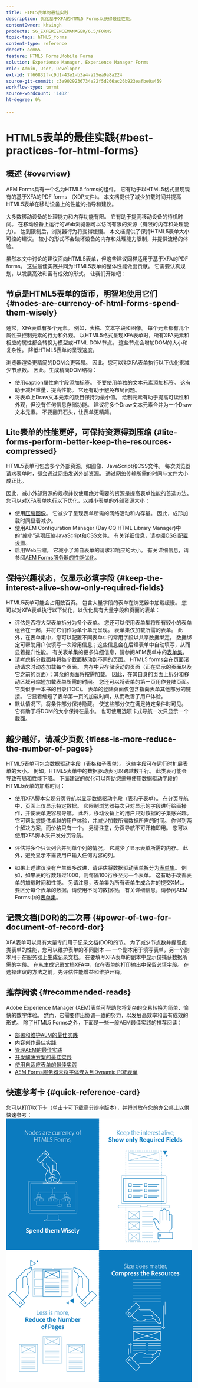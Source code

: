 ```yaml
---
title: HTML5表单的最佳实践
description: 优化基于XFA的HTML5 Forms以获得最佳性能。
contentOwner: khsingh
products: SG_EXPERIENCEMANAGER/6.5/FORMS
topic-tags: hTML5_forms
content-type: reference
docset: aem65
feature: HTML5 Forms,Mobile Forms
solution: Experience Manager, Experience Manager Forms
role: Admin, User, Developer
exl-id: 7f66832f-c9d1-43e1-b3a4-a25ea9a8a224
source-git-commit: c3e9029236734e22f5d266ac26b923eafbe0a459
workflow-type: tm+mt
source-wordcount: '1402'
ht-degree: 0%

---
```


# HTML5表单的最佳实践{#best-practices-for-html-forms}

## 概述 {#overview}

AEM Forms具有一个名为HTML5 forms的组件。 它有助于以HTML5格式呈现现有的基于XFA的PDF forms （XDP文件）。 本文档提供了减少加载时间并提高HTML5表单在移动设备上的性能的指导和建议。

大多数移动设备的处理能力和内存功能有限。 它有助于提高移动设备的待机时间。 在移动设备上运行的Web浏览器可以访问有限的资源（有限的内存和处理能力）。 达到限制后，浏览器行为将变得缓慢。 本文档提供了保持HTML5表单大小可控的建议。 较小的形式不会破坏设备的内存和处理能力限制，并提供流畅的体验。

虽然本文中讨论的建议面向HTML5表单，但这些建议同样适用于基于XFA的PDF forms。 这些最佳实践共同为HTML5表单的整体性能做出贡献。 它需要认真规划，以发展高效和富有成效的形式。 让我们开始吧：

## 节点是HTML5表单的货币，明智地使用它们 {#nodes-are-currency-of-html-forms-spend-them-wisely}

通常，XFA表单有多个元素。 例如，表格、文本字段和图像。 每个元素都有几个属性来控制元素的行为和外观。 以HTML5格式呈现XFA表单时，所有XFA元素和相应的属性都会转换为模型或HTML DOM节点。 这些节点会增加DOM的大小和复杂性。 降低HTML5表单的呈现速度。

浏览器渲染更精简的DOM会更容易。 因此，您可以对XFA表单执行以下优化来减少节点数。 因此，生成精简DOM结构：

* 使用caption属性向字段添加标签。 不要使用单独的文本元素添加标签。 这有助于减轻重量，提高性能。 它还有助于避免布局问题。
* 将表单上Draw文本元素的数目保持为最小值。 绘制元素有助于提高可读性和外观，但没有任何信息存储功能。 建议将多个Draw文本元素合并为一个Draw文本元素。 不要翻开石头，让表单更精简。

## Lite表单的性能更好，可保持资源得到压缩 {#lite-forms-perform-better-keep-the-resources-compressed}

HTML5表单可包含多个外部资源，如图像、JavaScript和CSS文件。 每次浏览器请求表单时，都会通过网络发送外部资源。 通过网络传输所需的时间与文件大小成正比。

因此，减小外部资源的规模并仅使用绝对需要的资源是提高表单性能的首选方法。 您可以对XFA表单执行以下优化，以减小表单的外部资源大小：

* 使用[压缩图像](/help/assets/best-practices-for-optimizing-the-quality-of-your-images.md)。 它减少了呈现表单所需的网络活动和内存量。 因此，成形加载时间显着减少。
* 使用AEM Configuration Manager (Day CQ HTML Library Manager)中的“缩小”选项压缩JavaScript和CSS文件。 有关详细信息，请参阅[OSGi配置设置](/help/sites-deploying/osgi-configuration-settings.md)。
* 启用Web压缩。 它减小了源自表单的请求和响应的大小。 有关详细信息，请参阅[AEM Forms服务器的性能优化](https://helpx.adobe.com/aem-forms/6-3/performance-tuning-aem-forms.html)。

## 保持兴趣状态，仅显示必填字段  {#keep-the-interest-alive-show-only-required-fields}

HTML5表单可能会占用数百页。 包含大量字段的表单在浏览器中加载缓慢。 您可以对XFA表单执行以下优化，以优化具有大量字段和页面的表单：

* 评估是否将大型表单拆分为多个表单。 您还可以使用表单集将所有较小的表单组合在一起，并将它们作为单个单元呈现。 表单集仅加载所需的表单。 此外，在表单集中，您可以配置不同表单中的常用字段以共享数据绑定。 数据绑定可帮助用户仅填写一次常用信息；这些信息会在后续表单中自动填写，从而显着提升性能。 有关表单集的更多详细信息，请参阅AEM表单中的[表单集](https://helpx.adobe.com/aem-forms/6-3/formset-in-aem-forms.html)。
* 请考虑拆分截面并将每个截面移动到不同的页面。 HTML5 forms会在页面滚动请求时动态加载每个页面。 内存中只存储滚动的页面（正在显示的页面以及它之前的页面）；其余的页面将按需加载。 因此，在其自身的页面上拆分和移动区域可缩短加载表单所需的时间。 您还可以将表单的第一页用作登陆页面。 它类似于一本书的目录(TOC)。 表单的登陆页面仅包含指向表单其他部分的链接。 它显着缩短了表单第一页的加载时间，从而改善了用户体验。
* 默认情况下，将条件部分保持隐藏。 使这些部分仅在满足特定条件时可见。 它有助于将DOM的大小保持在最小。 也可使用选项卡式导航一次只显示一个截面。

## 越少越好，请减少页数 {#less-is-more-reduce-the-number-of-pages}

HTML5表单可包含数据驱动字段（表格和子表单）。 这些字段可在运行时扩展表单的大小。 例如，HTML5表单中的数据驱动表可以跨越数千行。 此类表可能会导致布局和性能下降。 下面建议的优化可以帮助您缩短使用数据驱动字段的HTML5表单的加载时间：

* 使用XFA脚本实现分页导航以显示数据驱动字段（表和子表单）。 在分页导航中，页面上仅显示特定数据。 它限制浏览器每次只对显示的字段进行绘画操作，并使表单更容易导航。 此外，移动设备上的用户只对数据的子集感兴趣。 它可帮助您提供卓越的用户体验，并减少加载所需数据所需的时间。 你得到两个解决方案，而价格只有一个。  另请注意，分页导航不可开箱即用。 您可以使用XFA脚本来开发分页导航。

* 评估将多个只读列合并到单个列的情况。 它减少了显示表单所需的内存。 此外，避免显示不需要用户输入任何内容的列。
* 如果上述建议没有产生很多改进，请评估将数据驱动表单拆分为[表单集](https://helpx.adobe.com/aem-forms/6-3/formset-in-aem-forms.html)。 例如，如果表的行数超过1000，则每隔100行移至另一个表单。 这有助于改善表单的加载时间和性能。  另请注意，表单集为所有表单生成合并的提交XML。 要区分每个表单的数据，请使用不同的数据根。 有关详细信息，请参阅AEM Forms中的[表单集](https://helpx.adobe.com/aem-forms/6-3/formset-in-aem-forms.html)。

## 记录文档(DOR)的二次幂 {#power-of-two-for-document-of-record-dor}

XFA表单可以具有大量专门用于记录文档(DOR)的节。 为了减少节点数并提高此类表单的性能，您可以维护表单的不同副本 — 一个副本用于填写表单，另一个副本用于在服务器上生成记录文档。 在要填写XFA表单的副本中显示仅捕获数据所需的字段。 在从生成记录文档XFA中，仅在表单的打印输出中保留必填字段。 在选择建议的方法之前，先评估性能增益和维护开销。

## 推荐阅读  {#recommended-reads}

Adobe Experience Manager (AEM)表单可帮助您将复杂的交易转换为简单、愉快的数字体验。 然而，它需要作出协调一致的努力，以发展高效率和富有成效的形式。 除了HTML5 Forms之外，下面是一些一般AEM最佳实践的推荐阅读：

* [部署和维护AEM的最佳实践](/help/sites-deploying/best-practices.md)
* [内容创作最佳实践](/help/sites-authoring/best-practices.md)
* [管理AEM的最佳实践](/help/sites-administering/administer-best-practices.md)
* [开发解决方案的最佳实践](/help/sites-developing/best-practices.md)
* [使用自适应表单的最佳实践](/help/forms/using/adaptive-forms-best-practices.md)
* [AEM Forms服务器未将字体嵌入到Dynamic PDF表单](https://helpx.adobe.com/aem-forms/kb/aem-forms-server-does-not-embed-fonts-to-dynamic-pdf-form.html)

## 快速参考卡 {#quick-reference-card}

您可以打印以下卡（单击卡可下载高分辨率版本），并将其放在您的办公桌上以供快速参考：
[![HTML5 Forms最佳实践快速参考卡](do-not-localize/best-practices_reference_card.png)](assets/html5_forms_best_practices_reference_card.pdf)
